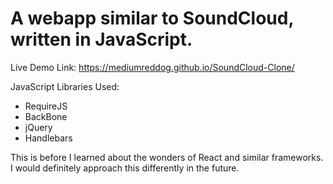 # A webapp similar to SoundCloud, written in JavaScript.

Live Demo Link: https://mediumreddog.github.io/SoundCloud-Clone/

JavaScript Libraries Used:
* RequireJS
* BackBone
* jQuery
* Handlebars


This is before I learned about the wonders of React and similar frameworks. I would definitely approach this differently in the future.
